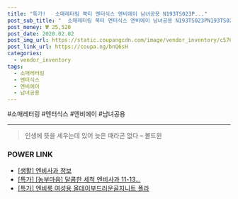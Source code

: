 ```yaml
--- 
title: "특가!   소매레터링 쭉티 엔터식스 엔비에이 남녀공용 N193TS023P..." 
post_sub_title: "  소매레터링 쭉티 엔터식스 엔비에이 남녀공용 N193TS023PN193TS023P" 
post_money: ₩ 25,520 
post_date: 2020.02.02 
post_img_url: https://static.coupangcdn.com/image/vendor_inventory/c576/afdd8a29baa351e0a0a2729dc50502347d2867b37956535f419d02e14feb.jpg 
post_link_url: https://coupa.ng/bnQ6sH 
categories: 
  - vendor_inventory 
tags: 
  - 소매레터링 
  - 엔터식스 
  - 엔비에이 
  - 남녀공용 
--- 
```

  #소매레터링 #엔터식스 #엔비에이 #남녀공용 
<hr> 

> 인생에 뜻을 세우는데 있어 늦은 때라곤 없다 – 볼드윈 


### POWER LINK

* <a href="https://blog.naver.com/fasyy4321/221759804998" target="_blank"> [생활] 엔비사과 정보 </a>
* <a href="https://blog.naver.com/santokki14/221789138815" target="_blank">[특가] [농부마음] 달콤한 세척 엔비사과 11-13...</a>
* <a href="https://blog.naver.com/santokki14/221789693888" target="_blank">[특가] 엔비룩 여성용 올데이부드러운골지니트 폴라</a>
